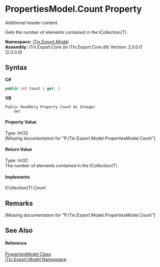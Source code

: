 # PropertiesModel.Count Property 
Additional header content 

Gets the number of elements contained in the ICollection(T).

**Namespace:**&nbsp;<a href="N_iTin_Export_Model">iTin.Export.Model</a><br />**Assembly:**&nbsp;iTin.Export.Core (in iTin.Export.Core.dll) Version: 2.0.0.0 (2.0.0.0)

## Syntax

**C#**<br />
``` C#
public int Count { get; }
```

**VB**<br />
``` VB
Public ReadOnly Property Count As Integer
	Get
```


#### Property Value
Type: Int32<br />\[Missing <value> documentation for "P:iTin.Export.Model.PropertiesModel.Count"\]

#### Return Value
Type: Int32<br />The number of elements contained in the ICollection(T).

#### Implements
ICollection(T).Count<br />

## Remarks
\[Missing <remarks> documentation for "P:iTin.Export.Model.PropertiesModel.Count"\]

## See Also


#### Reference
<a href="T_iTin_Export_Model_PropertiesModel">PropertiesModel Class</a><br /><a href="N_iTin_Export_Model">iTin.Export.Model Namespace</a><br />